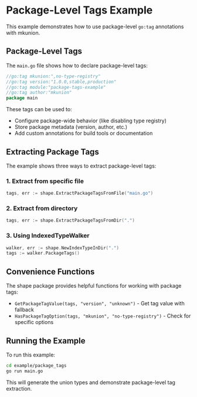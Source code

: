 # Package-Level Tags Example

This example demonstrates how to use package-level `go:tag` annotations with mkunion.

## Package-Level Tags

The `main.go` file shows how to declare package-level tags:

```go
//go:tag mkunion:",no-type-registry"
//go:tag version:"1.0.0,stable,production"
//go:tag module:"package-tags-example"
//go:tag author:"mkunion"
package main
```

These tags can be used to:
- Configure package-wide behavior (like disabling type registry)
- Store package metadata (version, author, etc.)
- Add custom annotations for build tools or documentation

## Extracting Package Tags

The example shows three ways to extract package-level tags:

### 1. Extract from specific file
```go
tags, err := shape.ExtractPackageTagsFromFile("main.go")
```

### 2. Extract from directory
```go
tags, err := shape.ExtractPackageTagsFromDir(".")
```

### 3. Using IndexedTypeWalker
```go
walker, err := shape.NewIndexTypeInDir(".")
tags := walker.PackageTags()
```

## Convenience Functions

The shape package provides helpful functions for working with package tags:

- `GetPackageTagValue(tags, "version", "unknown")` - Get tag value with fallback
- `HasPackageTagOption(tags, "mkunion", "no-type-registry")` - Check for specific options

## Running the Example

To run this example:

```bash
cd example/package_tags
go run main.go
```

This will generate the union types and demonstrate package-level tag extraction.